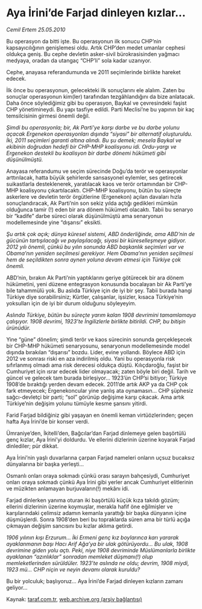 # Aya İrini’de Farjad dinleyen kızlar...

*Cemil Ertem 25.05.2010*

<div class="yazi"><p>Bu operasyon da bitti işte. Bu operasyonun ilk sonucu CHP’nin kapsayıcılığının genişlemesi oldu. Artık CHP’den medet umanlar cephesi oldukça geniş. Bu cephe devletin asker-sivil bürokrasisinden yağmacı medyaya, oradan da utangaç “CHP’li” sola kadar uzanıyor. </p>
<p>Cephe, anayasa referandumunda ve 2011 seçimlerinde birlikte hareket edecek.</p>
<p>İlk önce bu operasyonun, gelecekteki ilk sonuçlarını ele alalım. Zaten bu sonuçlar operasyonun kim(ler) tarafından tezgâhlandığını da bize anlatacak. Daha önce söylediğimiz gibi bu operasyon, Baykal ve çevresindeki faşist CHP yönetimineydi. Bu yapı tasfiye edildi. Parti Meclisi’ne bu yapının bir kaç temsilcisinin girmesi önemli değil. </p>
<p><i>Şimd</i><i>i bu operasyonla</i><i>; bir,</i><i> Ak Parti</i><i>’</i><i>ye karşı</i><i> darbe ve bu darbe yolunu açacak Ergenekon operasyonları dışında “siyasi” bir alternatif oluşturuldu. İki</i><i>,</i><i> 2011 seçimleri garanti altına alındı. Bu şu demek; mesela Baykal ve ekibinin doğrudan hedefi bir CHP-MHP koal</i><i>isyonu idi. Ordu-</i><i>y</i><i>argı ve Ergenekon destekli bu koalisyon bir darbe dönemi hükümeti gibi düşü</i><i>nü</i><i>lmüştü. </i></p>
<p>Anayasa referandumu ve seçim sürecinde Doğu’da terör ve operasyonlar arttırılacak, hatta büyük şehirlerde sansasyonel eylemler, ses getirecek suikastlarla desteklenerek, yaratılacak kaos ve terör ortamından bir CHP-MHP koalisyonu çıkartılacaktı. CHP-MHP koalisyonu, bütün bu süreçte askerlere ve devletin terör örgütlerine (Ergenekon) açılan davaları hızla sonuçlandıracak, Ak Parti’nin son sekiz yılda açtığı gedikleri mümkün olduğunca tamir (!) eden bir ara dönem hükümeti olacaktı. Tabii bu senaryo bir “kadife” darbe süreci olarak düşünülmüştü ama senaryonun modellemesinde yine “dışarısı” eksikti. </p>
<p><i>Şu artık çok açık; dünya küresel sistemi, ABD önderliğinde, </i><i>ama ABD</i><i>’</i><i>nin de gücünün tartışılacağı ve paylaşılacağı, siyasi bir küreselleşmeye gidiyor. 2012 yılı önemli, çünkü bu yılın sonunda ABD başkanlık seçimleri var ve Obama</i><i>’</i><i>nın yeniden seçilmesi gerekiyor. Hem Obama</i><i>’</i><i>nın yeniden seçilmesi hem de seçildikten sonr</i><i>a aynen yoluna devam etmesi için Türkiye çok önemli. </i></p>
<p>ABD’nin, bırakın Ak Parti’nin yaptıklarını geriye götürecek bir ara dönem hükümetini, yeni düzene entegrasyon konusunda bocalayan bir Ak Parti’ye bile tahammülü yok. Bu aslıda Türkiye için de iyi bir şey. Tabii burada hangi Türkiye diye sorabilirsiniz; Kürtler, çalışanlar, işsizler, kısaca Türkiye’nin yoksulları için de iyi bir durum olduğunu söyleyeyim.</p>
<p><i>Aslında Türkiye, bütün bu süreçte yarım kalan 1908 devrimini tamamlamaya çalışıyor. 1908 devrimi, 1923</i><i>’</i><i>te İngilizlerle birlikte bitirildi. CHP, bu bitişin ürünüdür. </i></p>
<p>Yine “güne” dönelim; şimdi terör ve kaos sürecinin sonunda gerçekleşecek bir CHP-MHP hükümeti senaryosunu, senaryonun modellemesinde model dışında bırakılan “dışarısı” bozdu. Lider, evine yollandı. Böylece ABD için 2012 ve sonrası riski en aza indirilmiş oldu. Yani bu operasyonla risk sıfırlanmış olmadı ama risk derecesi oldukça düştü. Kılıçdaroğlu, faşist bir Cumhuriyet için ısrar edecek lider olmayacak; zaten böyle biri değil. Tarih ve güncel ve gelecek tam burada birleşiyor... 1923’ün CHP’si bitiyor; Türkiye 1908’de bıraktığı yerden devam edecek. 2011’de artık AKP ya da CHP çok fark etmeyecek; Ergenekoncular yine yanlış ata oynamasın... CHP şüphesiz sağcı-devletçi bir parti; “sol” görünüp değişime karşı çıkacak. Ama artık Türkiye’nin değişim yolunu tümüyle kesme şansını yitirdi. </p>
<p>Farid Farjad bildiğiniz gibi yaşayan en önemli keman virtüözlerinden; geçen hafta Aya İrini’de bir konser verdi. </p>
<p>Ümraniye’den, İkitelli’den, Bağcılar’dan Farjad dinlemeye gelen başörtülü genç kızlar, Aya İrini’yi doldurdu. Ve ellerini dizlerinin üzerine koyarak Farjad dinlediler; pür dikkat. </p>
<p>Aya İrini’nin yaşlı duvarlarına çarpan Farjad nameleri onların uçsuz bucaksız dünyalarına bir başka yerleşti... </p>
<p>Osmanlı onları oraya sokmadı çünkü orası sarayın bahçesiydi, Cumhuriyet onları oraya sokmadı çünkü Aya İrini gibi yerler ancak Cumhuriyet elitlerinin ve müzikten anlamayan burjuvaların(!) mekânı idi. </p>
<p>Farjad dinlerken yanıma oturan iki başörtülü küçük kıza takıldı gözüm; ellerini dizlerinin üzerine koymuşlar, merakla hafif öne eğilmişler ve karşılarındaki çelimsiz adamın kemanla yarattığı bir başka dünyanın içine düşmüşlerdi. Sonra 1908’den beri bu topraklarda süren ama bir türlü açığa çıkmayan değişim sancısını bu kızlar aklıma getirdi.</p>
<p><i>1906 yılının kışı Erzurum... İki Ermeni genç kız boylarınca karı yararak ayaklanmanın başı Hacı Arif Ağa</i><i>’</i><i>ya bir ulak götürüyordu... Bu ulak, 1908 devrimine giden yolu açtı. </i><i>Peki,</i><i> niye 1908 devriminde Müslümanlarla birlikte ayaklanan “azınlıklar” sonradan memleket düşmanı(!) olup memleketlerinden sürüldüler. 1923</i><i>’</i><i>te aslında ne oldu; devrim, 1908 miydi, 1923 mü... CHP niçin ve neyin devamı olarak kuruldu? </i></p>
<p>Bu bir yolculuk; başlıyoruz... Aya İrini’de Farjad dinleyen kızların zamanı geliyor...</p></div>

Kaynak: [taraf.com.tr](http://www.taraf.com.tr:80/cemil-ertem/makale-aya-irini-de-farjad-dinleyen-kizlar.htm), [web.archive.org (arşiv bağlantısı)](http://web.archive.org/web/20100528164240/http://www.taraf.com.tr:80/cemil-ertem/makale-aya-irini-de-farjad-dinleyen-kizlar.htm)
